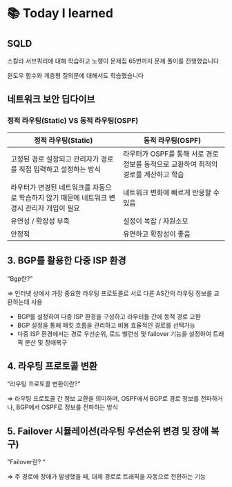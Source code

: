 # 📚 Today I learned

## SQLD

스칼라 서브쿼리에 대해 학습하고 노랭이 문제집 65번까지 문제 풀이를 진행했습니다

윈도우 함수와 계층형 질의문에 대해서도 학습했습니다

## 네트워크 보안 딥다이브 


### 정적 라우팅(Static) VS 동적 라우팅(OSPF)

| 정적 라우팅(Static) | 동적 라우팅(OSPF) |
| --- | --- |
| 고정된 경로 설정되고 관리자가 경로를 직접 입력하고 설정하는 방식 | 라우터가 OSPF를 통해 서로 경로 정보를 동적으로 교환하여 최적의 경로를 계산하고 학습 |
| 라우터가 변경된 네트워크를 자동으로 학습하지 않기 때문에 네트워크 변경시 관리자 개입이 필요  | 네트워크 변화에 빠르게 반응할 수 있음 |
| 유연성 / 확장성 부족 | 설정이 복잡 / 자원소모 |
| 안정적 | 유연하고 확장성이 좋음 |



## 3. BGP를 활용한 다중 ISP 환경

“Bgp란?”

⇒ 인터넷 상에서 가장 중요한 라우팅 프로토콜로 서로 다른 AS간의 라우팅 정보를 교환하는데 사용

- BGP를 설정하여 다중 ISP 환경을 구성하고 라우터들 간에 동적 경로 교환
- BGP 설정을 통해 패킷 흐름을 관리하고 비용 효율적인 경로를 선택가능
- 다중 ISP 환경에서는 경로 우선순위, 로드 밸런싱 및 failover 기능을 설정하여 트래픽 분산 및 장애복구

## 4. 라우팅 프로토콜 변환

“라우팅 프로토콜 변환이란?”

⇒ 라우팅 프로토콜 간 정보 교환을 의미하며, OSPF에서 BGP로 경로 정보를 전파하거나, BGP에서 OSPF로 정보를 전파하는 방식

## 5. Failover 시뮬레이션(라우팅 우선순위 변경 및 장애 복구)

 “Failover란? “

⇒ 주 경로에 장애가 발생했을 때, 대체 경로로 트래픽을 자동으로 전환하는 기능
